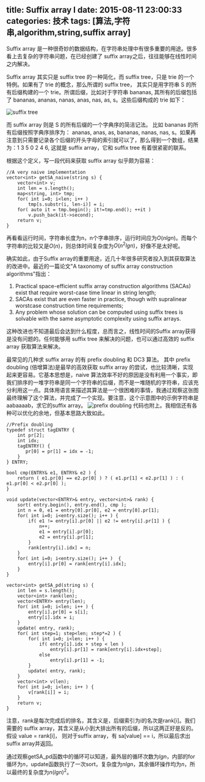 title: Suffix array I
date: 2015-08-11 23:00:33
categories: 技术
tags: [算法,字符串,algorithm,string,suffix array]
---

Suffix array 是一种很奇妙的数据结构，在字符串处理中有很多重要的用途。很多看上去复杂的字符串问题，在已经创建了 suffix array之后，往往能够在线性时间之内解决。

Suffix array 其实只是 suffix tree 的一种简化，而 suffix tree，只是 trie 的一个特例。如果有了 trie 的概念，那么所谓的 suffix tree， 其实只是用字符串 S 的所有后缀构建的一个 trie。所谓后缀，比如对于字符串 bananas, 其所有的后缀包括了 bananas, ananas, nanas, anas, nas, as, s。这些后缀构成的 trie 如下：

<!--more-->

![suffix tree](http://facweb.cs.depaul.edu/mobasher/classes/csc575/Suffix_Trees/FIGURE1.gif)


而 suffix array 则是 S 的所有后缀的一个字典序的简洁记法。 比如 bananas 的所有后缀按照字典序排序为： ananas, anas, as, bananas, nanas, nas, s。如果再注意到只需要记录各个后缀的开头字母的索引就可以了，那么得到一个数组，结果为：1 3 5 0 2 4 6, 这就是 suffix array，它和 suffix tree 有着很紧密的联系。

根据这个定义，写一段代码来获取 suffix array 似乎颇为容易：

    //A very naive implementation
    vector<int> getSA_naive(string s) {
        vector<int> v;
        int len = s.length();
        map<string, int> tmp;
        for( int i=0; i<len; i++ )
            tmp[s.substr(i, len-i)] = i;
        for( auto it = tmp.begin(); it!=tmp.end(); ++it )
            v.push_back(it->second);
        return v;
    }

再看看运行时间，字符串长度为n，n个字串排序，运行时间应为$O(nlgn)$。而每个字符串的比较又是$O(n)$，则总体时间复杂度为$O(n^2lgn)$，好像不是太好呢。

确实如此，由于Suffix array的重要用途，近几十年很多研究者投入到其获取算法的改进中。最近的一篇论文"A taxonomy of suffix array construction algorithms"指出：

1) Practical space-efficient suffix array construction algorithms (SACAs) exist that require worst-case time linear in string length;
2) SACAs exist that are even faster in practice, though with supralinear worstcase construction time requirements;
3) Any problem whose solution can be computed using suffix trees is solvable with the same asymptotic complexity using suffix arrays.

这种改进也不知道最后会达到什么程度，总而言之，线性时间的Suffix array获得是没有问题的。任何能够用 suffix tree 来解决的问题，也可以通过高效的 suffix array 获取算法来解决。

最常见的几种求 suffix array 的有 prefix doubling 和 DC3 算法。 其中 prefix doubling (倍增算法)是最早的高效获取 suffix array 的尝试，也比较清晰，实现起来更容易。它基本思想是，naive 算法效率不好的原因是没有利用一个事实，即我们排序的一堆字符串是同一个字符串的后缀，而不是一堆随机的字符串，应该充分利用这一点。具体用语言来描述其算法是一个很困难的事情，我通过观察这张图最终理解了这个算法，并完成了一个实现。要注意，这个示意图中的示例字符串是 aabaaaab，求它的suffix array。
![prefix doubling](http://7xl1lv.com1.z0.glb.clouddn.com/imageda.JPG)
代码也附上。我相信还有各种可以优化的余地，但基本思路大致如此。

    //Prefix doubling
    typedef struct tagENTRY {
        int pr[2];
        int idx;
        tagENTRY() {
           pr[0] = pr[1] = idx = -1;
        }
    } ENTRY;
    
    bool cmp(ENTRY& e1, ENTRY& e2 ) {
        return ( e1.pr[0] == e2.pr[0] ) ? ( e1.pr[1] < e2.pr[1] ) : ( e1.pr[0] < e2.pr[0] );
    }
    
    void update(vector<ENTRY>& entry, vector<int>& rank) {
        sort( entry.begin(), entry.end(), cmp );
        int n = 0, e1 = entry[0].pr[0], e2 = entry[0].pr[1];
        for( int i=0; i<entry.size(); i++ ) {
            if( e1 != entry[i].pr[0] || e2 != entry[i].pr[1] ) {
                n++;
                e1 = entry[i].pr[0];
                e2 = entry[i].pr[1];
            }
            rank[entry[i].idx] = n;
        }
        for( int i=0; i<entry.size(); i++ )  {
            entry[i].pr[0] = rank[entry[i].idx];
        }
    }
    
    vector<int> getSA_pd(string s) {
        int len = s.length();
        vector<int> rank(len);
        vector<ENTRY> entry(len);
        for( int i=0; i<len; i++ ) {
            entry[i].pr[0] = s[i];
            entry[i].idx = i;
        }
        update( entry, rank);
        for( int step=1; step<len; step*=2 ) {
            for( int i=0; i<len; i++ ) {
                if( entry[i].idx + step < len )
                    entry[i].pr[1] = rank[entry[i].idx+step];
                else
                    entry[i].pr[1] = -1;
            }
            update( entry, rank);
        }
        vector<int> v(len);
        for( int i=0; i<len; i++ ) {
            v[rank[i]] = i;
        }
        return v;
    }

注意，rank是每次完成后的排名，其含义是，后缀索引为i的名次是rank[i]。我们需要的 suffix array，其含义是从小到大排出所有的后缀，所以这两正好是反的。假设 value = rank[i]， 则对于suffix array，有 sa[value] == i，所以最后求出suffix array并返回。

通过观察getSA_pd函数中的循环可以知道，最外层的循环次数为$lgn$，内部的for循环为$n$，update函数执行了一次sort，复杂度为$nlgn$，其余循环操作均为$n$，所以最终的复杂度为$n(lgn)^2$。
